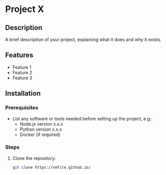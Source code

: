 # Project X

## Description
A brief description of your project, explaining what it does and why it exists.

## Features
- Feature 1
- Feature 2
- Feature 3

## Installation

### Prerequisites
- List any software or tools needed before setting up the project, e.g.:
  - Node.js version x.x.x
  - Python version x.x.x
  - Docker (if required)

### Steps
1. Clone the repository:
   ```bash
   git clone https://xmfile.github.io/
